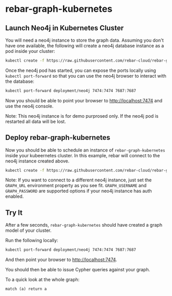 
# rebar-graph-kubernetes

## Launch Neo4j in Kubernetes Cluster

You will need a neo4j instance to store the graph data.  Assuming you don't have one available, the following will create a 
neo4j database instance as a pod inside your cluster:

```bash
kubectl create -f https://raw.githubusercontent.com/rebar-cloud/rebar-graph/master/rebar-graph-kubernetes/neo4j.yaml
```

Once the neo4j pod has started, you can expose the ports locally using `kubectl port-forward` so that you can use the neo4j
browser to interact with the database:

```bash
kubectl port-forward deployment/neo4j 7474:7474 7687:7687
```

Now you should be able to point your browser to [http://localhost:7474](http://localhost:7474) and use the neo4j console.

Note: This neo4j instance is for demo purprosed only.  If the neo4j pod is restarted all data will be lost.  

## Deploy rebar-graph-kubernetes

Now you should be able to schedule an instance of `rebar-graph-kubernetes` inside your kubeernetes cluster.  In this example,
rebar will connect to the neo4j instance created above. 

```bash
kubectl create -f https://raw.githubusercontent.com/rebar-cloud/rebar-graph/master/rebar-graph-kubernetes/rebar.yaml
```

Note: If you want to connect to a different neo4j instance, just set the `GRAPH_URL` environment property as you see fit. `GRAPH_USERNAME` and `GRAPH_PASSWORD` are supported options if your neo4j instance has auth enabled.

## Try It

After a few seconds, `rebar-graph-kubernetes` should have created a graph model of your cluster.

Run the following locally:

```bash
kubectl port-forward deployment/neo4j 7474:7474 7687:7687
```

And then point your browser to [http://localhost:7474](http://localhost:7474).

You should then be able to issue Cypher queries against your graph.

To a quick look at the whole graph:

```
match (a) return a
```


